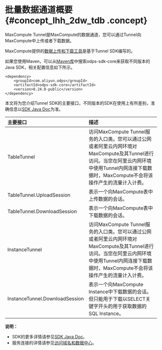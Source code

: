 # 批量数据通道概要 {#concept_lhh_2dw_tdb .concept}

MaxCompute Tunnel是MaxCompute的数据通道，您可以通过Tunnel向MaxCompute中上传或者下载数据。

MaxCompute提供的[数据上传和下载工具](../../../../intl.zh-CN/工具及下载/客户端.md)是基于Tunnel SDK编写的。

如果您使用Maven，可以从[Maven库](http://search.maven.org/)中搜索odps-sdk-core来获取不同版本的Java SDK，相关配置信息如下所示。

``` {#codeblock_xo0_umm_y2u}
<dependency>
    <groupId>com.aliyun.odps</groupId>
    <artifactId>odps-sdk-core</artifactId>
    <version>0.24.0-public</version>
</dependency>
```

本文将为您介绍Tunnel SDK的主要接口，不同版本的SDK在使用上有所差别，准确信息以[SDK Java Doc](https://www.javadoc.io/doc/com.aliyun.odps/odps-sdk-core/0.31.3-public)为准。

|主要接口|描述|
|:---|:-|
|TableTunnel|访问MaxCompute Tunnel服务的入口类。您可以通过公网或者阿里云内网环境对MaxCompute及其Tunnel进行访问。当您在阿里云内网环境中使用Tunnel内网连接下载数据时，MaxCompute不会将该操作产生的流量计入计费。|
|TableTunnel.UploadSession|表示一个向MaxCompute表中上传数据的会话。|
|TableTunnel.DownloadSession|表示一个向MaxCompute表中下载数据的会话。|
|InstanceTunnel|访问MaxCompute Tunnel服务的入口类。您可以通过公网或者阿里云内网环境对MaxCompute及其Tunnel进行访问。当您在阿里云内网环境中使用Tunnel内网连接下载数据时，MaxCompute不会将该操作产生的流量计入计费。|
|InstanceTunnel.DownloadSession|表示一个向MaxCompute Instance中下载数据的会话。但只能用于下载以SELECT关键字开头的用于获取数据的SQL Instance。|

**说明：** 

-   SDK的更多详情请参见[SDK Java Doc](https://www.javadoc.io/doc/com.aliyun.odps/odps-sdk-core/0.31.3-public)。
-   服务连接的详情请参见[访问域名和数据中心](../../../../intl.zh-CN/准备工作/配置Endpoint.md)。


